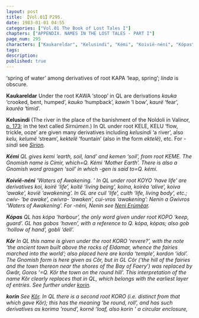 ```yaml
---
layout: post
title: 【Vol.01】P295.
date: 1983-01-01 04:55
categories: ["Vol.01 The Book of Lost Tales I"]
chapters: ["APPENDIX. NAMES IN THE LOST TALES - PART I"]
page_num: 295
characters: ["Kaukareldar", "Kelusindi", "Kémi", "Koivië-néni", "Kópas", "Kôr", "korin"]
tags: 
description: 
published: true
---
```


<p style="text-indent: 0;">
‘spring of water’ among derivatives of root KAPA ‘leap, spring’; <I>linda</I> is obscure.
</p>

<B>Kaukareldar</B>   Under the root KAWA ‘stoop’ in QL are derivations <I>kauka</I> ‘crooked, bent, humped’, <I>kauko</I> ‘humpback’, <I>kawin</I> ‘I bow’, <I>kaurë</I> ‘fear’, <I>kaurëa</I> ‘timid’.

<B>Kelusindi</B>   (The river in the place of the banishment of the Noldoli in Valinor, [p. 173]({{site.baseurl}}/vol01-p173); in the text called <I>Sirnúmen.</I>) In QL under root KELE, KELU ‘flow, trickle, ooze’ are given many derivatives including <I>kelusindi</I> ‘a river’, also <I>kelu, kelumë</I> ‘stream’, <I>kektelë</I> ‘fountain’ (also in the form <I>ektelë)</I>, etc. For <I>-sindi</I> see <I>[Sirion]({{site.baseurl}}/characters#Sirion</I>).

<B>Kémi</B>  QL gives <I>kemi</I> ‘earth, soil, land’ and <I>kemen</I> ‘soil’, from root KEME. The Gnomish name is <I>Címir</I>, which=Q. <I>Kémi</I> ‘Mother Earth’. There is also a Gnomish word <I>grosgen</I> ‘soil’ in which <I>-gen</I> is said to=Q. <I>kémi</I>.

<B>Koivië-néni</B>  ‘Waters of Awakening. ’ In QL under root KOYO ‘have life’ are derivatives <I>koi, koirë</I> ‘life’, <I>koitë</I> ‘living being’, <I>koina, koirëa</I> ‘alive’, <I>koiva</I> ‘awake’, <I>kovië</I> ‘awakening’. In GL are <I>cuil</I> ‘life’, <I>cuith</I> ‘life, living body’, etc.; <I>cwiv-</I> ‘be awake’, <I>cwivra-</I> ‘awaken’, <I>cui-vros</I> ‘awakening’: <I>Nenin a Gwivros</I> ‘Waters of Awakening’. For <I>-néni, Nenin</I> see <I>[Neni Erúmëar]({{site.baseurl}}/characters#Neni%20Erúmëar</I>).

<B>Kópas</B>  QL has <I>kópa</I> ‘harbour’, the only word given under root KOPO ‘keep, guard’. GL has <I>gobos</I> ‘haven’, with a reference to Q. <I>kópa, kópas;</I> also <I>gob</I> ‘hollow of hand’, <I>gobli</I> ‘dell’.

<B>Kôr</B>   In QL this name is given under the root KORO ‘revere?’, with the note ‘the ancient town built above the rocks of Eldamar, whence the fairies marched into the world’; also placed here are <I>korda</I> ‘temple’, <I>kordon</I> ‘idol’. The Gnomish form is here given as <I>Côr</I>, but in GL <I>Côr</I> (‘the hill of the fairies and the town thereon near the shores of the Bay of Faery’) was replaced by <I>Gwâr, Goros</I> '=Q. <I>Kôr</I> the town on the round hill’. This interpretation of the name <I>Kôr</I> clearly replaces that in QL, which belongs with the earliest layer of entries. See further under <I>[korin]({{site.baseurl}}/characters#korin</I>).

<B>korin</B>   See <I>[Kôr]({{site.baseurl}}/characters#Kôr</I>). In QL there is a second root KORO (i.e. distinct from that which gave <I>Kôr);</I> this has the meaning ‘be round, roll’, and has such derivatives as <I>korima</I> ‘round’, <I>kornë</I> ‘loaf, also <I>korin ’</I> a circular enclosure,


